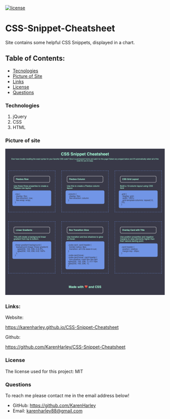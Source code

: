 [![license](https://img.shields.io/github/license/DAVFoundation/captain-n3m0.svg?style=flat-square)](https://github.com/DAVFoundation/captain-n3m0/blob/master/LICENSE)
# CSS-Snippet-Cheatsheet

Site contains some helpful CSS Snippets, displayed in a chart. 

## Table of Contents:

- [Tecnologies](#technologies)
- [Picture of Site](#picture-of-site)
- [Links](#links)
- [License](#license)
- [Questions](#questions)


### Technologies

1. jQuery
2. CSS
3. HTML

### Picture of site

![Webiste pic](./pic/pic.png)

### Links:

Website:

https://karenharley.github.io/CSS-Snippet-Cheatsheet

Github:

https://github.com/KarenHarley/CSS-Snippet-Cheatsheet

### License

The license used for this project: MIT

### Questions

To reach me please contact me in the email address below!

- GitHub: https://github.com/KarenHarley
- Email: karenharley88@gmail.com
